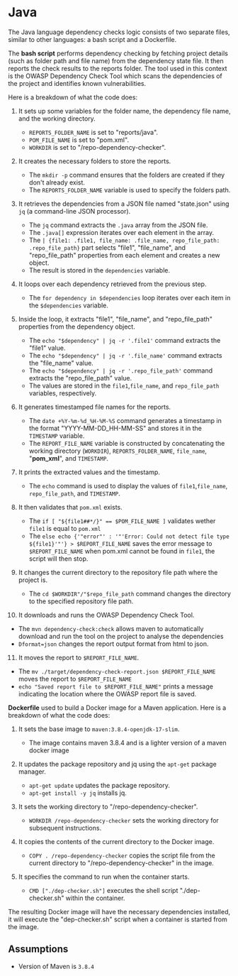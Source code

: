 # Java

The Java language dependency checks logic consists of two separate files, similar to other languages: a bash script and a Dockerfile.

The **bash script** performs dependency checking by fetching project details (such as folder path and file name) from the dependency state file. It then reports the check results to the reports folder. The tool used in this context is the OWASP Dependency Check Tool which scans the dependencies of the project and identifies known vulnerabilities.

Here is a breakdown of what the code does:

1. It sets up some variables for the folder name, the dependency file name, and the working directory.

   - `REPORTS_FOLDER_NAME` is set to "reports/java".
   - `POM_FILE_NAME` is set to "pom.xml".
   - `WORKDIR` is set to "/repo-dependency-checker".

2. It creates the necessary folders to store the reports.

   - The `mkdir -p` command ensures that the folders are created if they don't already exist.
   - The `REPORTS_FOLDER_NAME` variable is used to specify the folders path.

3. It retrieves the dependencies from a JSON file named "state.json" using `jq` (a command-line JSON processor).

   - The `jq` command extracts the `.java` array from the JSON file.
   - The `.java[]` expression iterates over each element in the array.
   - The `| {file1: .file1, file_name: .file_name, repo_file_path: .repo_file_path}` part selects "file1", "file_name", and "repo_file_path" properties from each element and creates a new object.
   - The result is stored in the `dependencies` variable.

4. It loops over each dependency retrieved from the previous step.

   - The `for dependency in $dependencies` loop iterates over each item in the `$dependencies` variable.

5. Inside the loop, it extracts "file1", "file_name", and "repo_file_path" properties from the dependency object.

   - The `echo "$dependency" | jq -r '.file1'` command extracts the "file1" value.
   - The `echo "$dependency" | jq -r '.file_name'` command extracts the "file_name" value.
   - The `echo "$dependency" | jq -r '.repo_file_path'` command extracts the "repo_file_path" value.
   - The values are stored in the `file1`,`file_name`, and `repo_file_path` variables, respectively.

6. It generates timestamped file names for the reports.

   - The `date +%Y-%m-%d_%H-%M-%S` command generates a timestamp in the format "YYYY-MM-DD_HH-MM-SS" and stores it in the `TIMESTAMP` variable.
   - The `REPORT_FILE_NAME` variable is constructed by concatenating the working directory (`WORKDIR`), `REPORTS_FOLDER_NAME`, `file_name`, "**pom_xml**", and `TIMESTAMP`.

7. It prints the extracted values and the timestamp.

   - The `echo` command is used to display the values of `file1`,`file_name`, `repo_file_path`, and `TIMESTAMP`.

8. It then validates that `pom.xml` exists.

   - The `if [ "${file1##*/}" == $POM_FILE_NAME ]` validates wether `file1` is equal to `pom.xml`
   - The `else echo {'"error"' : '"'Error: Could not detect file type ${file1}'"'} > $REPORT_FILE_NAME` saves the error message to `$REPORT_FILE_NAME` when pom.xml cannot be found in `file1`, the script will then stop.

9. It changes the current directory to the repository file path where the project is.

   - The `cd $WORKDIR"/"$repo_file_path` command changes the directory to the specified repository file path.

10. It downloads and runs the OWASP Dependency Check Tool.

   - The `mvn dependency-check:check` allows maven to automatically download and run the tool on the project to analyse the dependencies
   - `Dformat=json` changes the report output format from html to json.

11. It moves the report to `$REPORT_FILE_NAME`.

   - The `mv ./target/dependency-check-report.json $REPORT_FILE_NAME` moves the report to `$REPORT_FILE_NAME`
   - `echo "Saved report file to $REPORT_FILE_NAME"` prints a message indicating the location where the OWASP report file is saved.

**Dockerfile** used to build a Docker image for a Maven application. Here is a breakdown of what the code does:

1. It sets the base image to `maven:3.8.4-openjdk-17-slim`.
   - The image contains maven 3.8.4 and is a lighter version of a maven docker image

2. It updates the package repository and jq using the `apt-get` package manager.
   - `apt-get update` updates the package repository.
   - `apt-get install -y jq` installs jq.

3. It sets the working directory to "/repo-dependency-checker".
   - `WORKDIR /repo-dependency-checker` sets the working directory for subsequent instructions.

4. It copies the contents of the current directory to the Docker image.
   - `COPY . /repo-dependency-checker` copies the script file from the current directory to "/repo-dependency-checker" in the image.

5. It specifies the command to run when the container starts.
   - `CMD ["./dep-checker.sh"]` executes the shell script "./dep-checker.sh" within the container.

The resulting Docker image will have the necessary dependencies installed, it will execute the "dep-checker.sh" script when a container is started from the image.

## Assumptions

- Version of Maven is `3.8.4`

